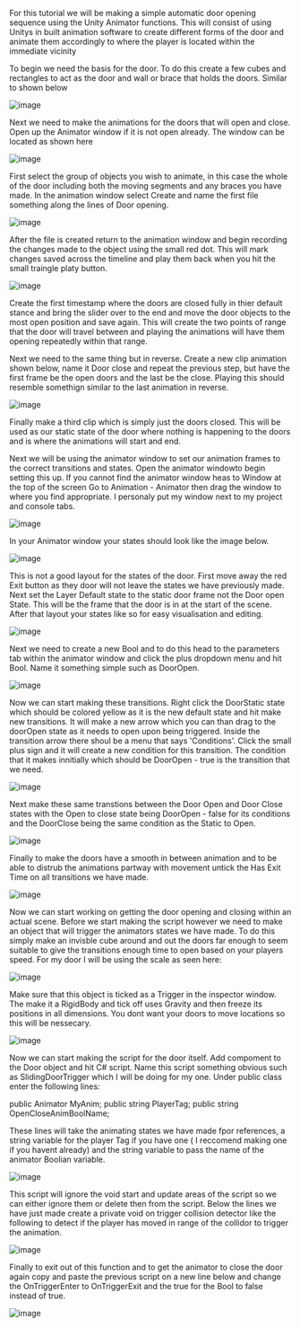 For this tutorial we will be making a simple automatic door opening sequence using the Unity Animator functions. This will consist of using Unitys in built animation software to create different forms of the door and animate them accordingly to where the player is located within the immediate vicinity

To begin we need the basis for the door. To do this create a few cubes and rectangles to act as the door and wall or brace that holds the doors. Similar to shown below 

![image](https://github.com/user-attachments/assets/9b2e8000-36cb-4d84-9da8-aafcbb7dd822)

Next we need to make the animations for the doors that will open and close. Open up the Animator window if it is not open already. The window can be located as shown here 

![image](https://github.com/user-attachments/assets/1df5caba-d772-4dd1-b7a4-eb5c20271fcd)

First select the group of objects you wish to animate, in this case the whole of the door including both the moving segments and any braces you have made. In the animation window select Create and name the first file something along the lines of Door opening.

![image](https://github.com/user-attachments/assets/317c0599-a464-4aa7-bff9-4bf7c7ecca49)

After the file is created return to the animation window and begin recording the changes made to the object using the small red dot. This will mark changes saved across the timeline and play them back when you hit the small traingle platy button. 

![image](https://github.com/user-attachments/assets/7d53b64f-3ca3-410e-8f13-cf4c7bd69e41)

Create the first timestamp where the doors are closed fully in thier default stance and bring the slider over to the end and move the door objects to the most open position and save again.
This will create the two points of range that the door will travel between and playing the animations will have them opening repeatedly within that range.

Next we need to the same thing but in reverse. Create a new clip animation shown below, name it Door close and repeat the previous step, but have the first frame be the open doors and the last be the close. Playing this should resemble somethign similar to the last animation in reverse. 

![image](https://github.com/user-attachments/assets/e62f1e26-220e-4af6-9e58-2c9fd59d8ecf)

Finally make a third clip which is simply just the doors closed. This will be used as our static state of the door where nothing is happening to the doors and is where the animations will start and end.

Next we will be using the animator window to set our animation frames to the correct transitions and states. Open the animator windowto begin setting this up. If you cannot find the animator window heas to Window at the top of the screen Go to Animation - Animator then drag the window to where you find appropriate. I personaly put my window next to my project and console tabs. 

![image](https://github.com/user-attachments/assets/c4961d8c-ece7-438b-9eba-7ce7821921a4)

In your Animator window your states should look like the image below. 

![image](https://github.com/user-attachments/assets/70a35a35-f105-4f83-bf9a-bc9bb086ac04)

This is not a good layout for the states of the door. First move away the red Exit button as they door will not leave the states we have previously made. Next set the Layer Default state to the static door frame not the Door open State. This will be the frame that the door is in at the start of the scene. After that layout your states like so for easy visualisation and editing.

![image](https://github.com/user-attachments/assets/0add756e-caf0-460b-b59d-d3e88e9d9b52)

Next we need to create a new Bool and to do this head to the parameters tab within the animator window and click the plus dropdown menu and hit Bool. Name it something simple such as DoorOpen.

![image](https://github.com/user-attachments/assets/13af2cd6-3aa5-4297-bd05-a5388c691d7b)

Now we can start making these transitions. Right click the DoorStatic state which should be colored yellow as it is the new default state and hit make new transitions. It will make a new arrow which you can than drag to the doorOpen state as it needs to open upon being triggered. Inside the transition arrow there shoul be a menu that says 'Conditions'. Click the small plus sign and it will create a new condition for this transition. The condition that it makes innitially which should be DoorOpen - true is the transition that we need. 

![image](https://github.com/user-attachments/assets/a8990cf0-d688-468c-b48c-4891f93a1bbd)

Next make these same transtions between the Door Open and Door Close states with the Open to close state being DoorOpen - false for its conditions and the DoorClose being the same condition as the Static to Open. 

![image](https://github.com/user-attachments/assets/d45224a7-6497-441b-89da-b5ba57bc978d)

Finally to make the doors have a smooth in between animation and to be able to distrub the animations partway with movement untick the Has Exit Time on all transitions we have made. 

![image](https://github.com/user-attachments/assets/fd5e7c88-61de-4310-b4a1-87e99bfbc97c)

Now we can start working on getting the door opening and closing within an actual scene. Before we start making the script however we need to make an object that will trigger the animators states we have made. To do this simply make an invisble cube around and out the doors far enough to seem suitable to give the transitions enough time to open based on your players speed. For my door I will be using the scale as seen here:

![image](https://github.com/user-attachments/assets/e9b812a2-f68b-47a0-91e3-c55d60ba9111)

Make sure that this object is ticked as a Trigger in the inspector window. The make it a RigidBody and tick off uses Gravity and then freeze its positions in all dimensions. You dont want your doors to move locations so this will be nessecary. 

![image](https://github.com/user-attachments/assets/f973f014-16d2-4d45-8674-d54d881a8dc0)

Now we can start making the script for the door itself. Add compoment to the Door object and hit C# script. Name this script something obvious such as SlidingDoorTrigger which I will be doing for my one. Under public class enter the following lines:

public Animator MyAnim;
public string PlayerTag;
public string OpenCloseAnimBoolName;

These lines will take the animating states we have made fpor references, a string variable for the player Tag if you have one ( I reccomend making one if you havent already) and the string variable to pass the name of the animator Boolian variable. 

![image](https://github.com/user-attachments/assets/097c23d9-3c21-48e1-b754-5179597e56b2)

This script will ignore the void start and update areas of the script so we can either ignore them or delete then from the script. Below the lines we have just made create a private void on trigger collision detector like the following to detect if the player has moved in range of the collidor to trigger the animation.

![image](https://github.com/user-attachments/assets/e89fa3fd-a51e-4cc2-8f02-07a7ae4b3652)

Finally to exit out of this function and to get the animator to close the door again copy and paste the previous script on a new line below and change the OnTriggerEnter to OnTriggerExit and the true for the Bool to false instead of true. 

![image](https://github.com/user-attachments/assets/3442c4ca-52be-4eb4-94b5-960831cb619d)



















